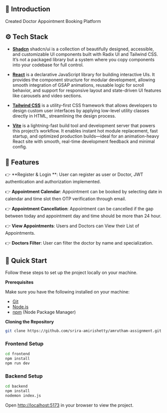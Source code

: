 <div align="left">

## <a name="introduction">🤖 Introduction</a>

Created Doctor Appointment Booking Platform

## <a name="tech-stack">⚙️ Tech Stack</a>

- **[Shadcn](https://ui.shadcn.com/)** shadcn/ui is a collection of beautifully designed, accessible, and customizable UI components built with Radix UI and Tailwind CSS. It’s not a packaged library but a system where you copy components into your codebase for full control.

- **[React](https://react.dev/)** is a declarative JavaScript library for building interactive UIs. It provides the component structure for modular development, allowing smooth integration of GSAP animations, reusable logic for scroll behavior, and support for responsive layout and state-driven UI features like carousels and video sections.

- **[Tailwind CSS](https://tailwindcss.com/)** is a utility-first CSS framework that allows developers to design custom user interfaces by applying low-level utility classes directly in HTML, streamlining the design process.

- **[Vite](https://vitejs.dev/)** is a lightning-fast build tool and development server that powers this project’s workflow. It enables instant hot module replacement, fast startup, and optimized production builds—ideal for an animation-heavy React site with smooth, real-time development feedback and minimal config.


## <a name="features">🔋 Features</a>

👉 **Register & Login **: User can register as user or Doctor, JWT authentication and authorization implemented.

👉 **Appointment Calendar**: Appointment can be booked by selecting date in calendar and time slot then OTP verification through email.

👉 **Appointment Cancellation**: Appointment can be cancelled if the gap between today and appointment day and time should be more than 24 hour.

👉 **View Appointments**: Users and Doctors can View their List of Appointments.

👉 **Doctors Filter**: User can filter the doctor by name and specialization.

## <a name="quick-start">🤸 Quick Start</a>

Follow these steps to set up the project locally on your machine.

**Prerequisites**

Make sure you have the following installed on your machine:

- [Git](https://git-scm.com/)
- [Node.js](https://nodejs.org/en)
- [npm](https://www.npmjs.com/) (Node Package Manager)

**Cloning the Repository**
```bash
git clone https://github.com/srira-amirishetty/amrutham-assignment.git
```

### Frontend Setup
```bash
cd frontend
npm install
npm run dev
```
### Backend Setup
```bash
cd backend
npm install
nodemon index.js
```

Open [http://localhost:5173](http://localhost:5173) in your browser to view the project.
